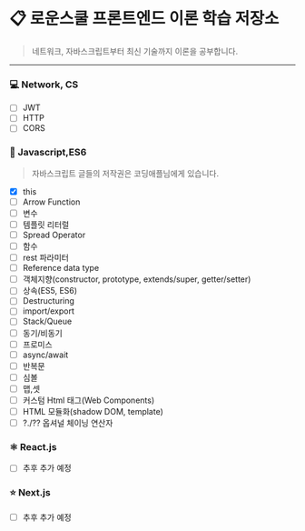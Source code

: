 # 📋 로운스쿨 프론트엔드 이론 학습 저장소

> 네트워크, 자바스크립트부터 최신 기술까지 이론을 공부합니다.
> 

---

### 💻 Network, CS

- [ ]  JWT
- [ ]  HTTP
- [ ]  CORS

### 🧐 Javascript,ES6

> 자바스크립트 글들의 저작권은 코딩애플님에게 있습니다.
> 
- [x]  this
- [ ]  Arrow Function
- [ ]  변수
- [ ]  템플릿 리터럴
- [ ]  Spread Operator
- [ ]  함수
- [ ]  rest 파라미터
- [ ]  Reference data type
- [ ]  객체지향(constructor, prototype, extends/super, getter/setter)
- [ ]  상속(ES5, ES6)
- [ ]  Destructuring
- [ ]  import/export
- [ ]  Stack/Queue
- [ ]  동기/비동기
- [ ]  프로미스
- [ ]  async/await
- [ ]  반복문
- [ ]  심볼
- [ ]  맵,셋
- [ ]  커스텀 Html 태그(Web Components)
- [ ]  HTML 모듈화(shadow DOM, template)
- [ ]  ?./?? 옵셔널 체이닝 연산자

### ⚛ React.js

- [ ]  추후 추가 예정

### ⭐️ Next.js

- [ ]  추후 추가 예정
